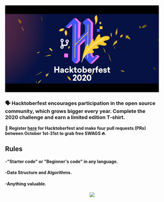 ![hacktober](hacktober.jpeg)

### 🗣 Hacktoberfest encourages participation in the open source community, which grows bigger every year. Complete the 2020 challenge and earn a limited edition T-shirt.

📢 **Register [here](https://hacktoberfest.digitalocean.com) for Hacktoberfest and make four pull requests (PRs) between October 1st-31st to grab free SWAGS 🔥.**

## Rules

####    -"Starter code" or "Beginner's code" in any language.
####    -Data Structure and Algorithms.
####    -Anything valuable.
<div>
  <img src="https://github.com/demartini/demartini/blob/master/code.gif" width="45%" align="right" >
</div>
